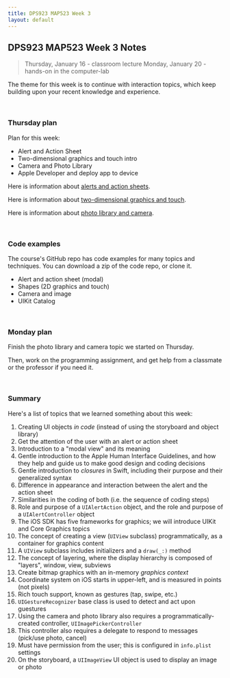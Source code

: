 ```yaml
---
title: DPS923 MAP523 Week 3
layout: default
---
```


## DPS923 MAP523 Week 3 Notes

> Thursday, January 16 - classroom lecture
> Monday, January 20 - hands-on in the computer-lab  

The theme for this week is to continue with interaction topics, which keep building upon your recent knowledge and experience. 

<br>

### Thursday plan

Plan for this week:
* Alert and Action Sheet 
* Two-dimensional graphics and touch intro 
* Camera and Photo Library 
* Apple Developer and deploy app to device 

Here is information about [alerts and action sheets](alert-action-sheet). 

Here is information about [two-dimensional graphics and touch](graphics-touch-intro).

Here is information about [photo library and camera](photo-library-camera-intro). 

<br>

### Code examples

The course's GitHub repo has code examples for many topics and techniques. You can download a zip of the code repo, or clone it. 
* Alert and action sheet (modal)
* Shapes (2D graphics and touch)
* Camera and image 
* UIKit Catalog

<br>

### Monday plan

Finish the photo library and camera topic we started on Thursday. 

Then, work on the programming assignment, and get help from a classmate or the professor if you need it. 

<br>

### Summary

Here's a list of topics that we learned something about this week:
1. Creating UI objects *in code* (instead of using the storyboard and object library)
1. Get the attention of the user with an alert or action sheet 
1. Introduction to a "modal view" and its meaning 
1. Gentle introduction to the Apple Human Interface Guidelines, and how they help and guide us to make good design and coding decisions 
1. Gentle introduction to *closures* in Swift, including their purpose and their generalized syntax 
1. Difference in appearance and interaction between the alert and the action sheet 
1. Similarities in the coding of both (i.e. the sequence of coding steps)
1. Role and purpose of a `UIAlertAction` object, and the role and purpose of a `UIAlertController` object 
1. The iOS SDK has five frameworks for graphics; we will introduce UIKit and Core Graphics topics 
1. The concept of creating a view (`UIView` subclass) programmatically, as a container for graphics content
1. A `UIView` subclass includes initializers and a `draw(_:)` method 
1. The concept of layering, where the display hierarchy is composed of "layers", window, view, subviews 
1. Create bitmap graphics with an in-memory *graphics context* 
1. Coordinate system on iOS starts in upper-left, and is measured in points (not pixels)
1. Rich touch support, known as gestures (tap, swipe, etc.) 
1. `UIGestureRecognizer` base class is used to detect and act upon guestures
1. Using the camera and photo library also requires a programmatically-created controller, `UIImagePickerController` 
1. This controller also requires a delegate to respond to messages (pick/use photo, cancel) 
1. Must have permission from the user; this is configured in `info.plist` settings 
1. On the storyboard, a `UIImageView` UI object is used to display an image or photo 

<br>
